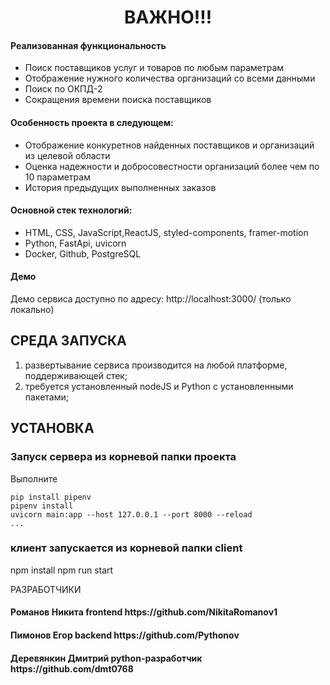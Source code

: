 <p align="center">
    <h1 align="center">ВАЖНО!!!</h1>
    </p>

<h4>Реализованная функциональность</h4>
<ul>
    <li>Поиск поставщиков услуг и товаров по любым параметрам</li>
    <li>Отображение нужного количества организаций со всеми данными</li>
    <li>Поиск по ОКПД-2</li>
	<li>Сокращения времени поиска поставщиков</li>
</ul> 
<h4>Особенность проекта в следующем:</h4>
<ul>
 <li>Отображение конкуретнов найденных поставщиков и организаций из целевой области</li>
 <li>Оценка надежности и добросовестности организаций более чем по 10 параметрам</li>
 <li>История предыдущих выполненных заказов</li>  
 </ul>
<h4>Основной стек технологий:</h4>
<ul>
	<li>HTML, CSS, JavaScript,ReactJS, styled-components, framer-motion</li>
	<li>Python, FastApi, uvicorn</li>
	<li>Docker, Github, PostgreSQL</li>
 </ul>
<h4>Демо</h4>
<p>Демо сервиса доступно по адресу: http://localhost:3000/ (только локально) </p>

## СРЕДА ЗАПУСКА

1. развертывание сервиса производится на любой платформе, поддерживающей стек;
2. требуется установленный nodeJS и Python с установленными пакетами;

## УСТАНОВКА

### Запуск сервера из корневой папки проекта

Выполните

```
pip install pipenv
pipenv install
uvicorn main:app --host 127.0.0.1 --port 8000 --reload
...
```

### клиент запускается из корневой папки client

npm install
npm run start

РАЗРАБОТЧИКИ

<h4>Романов Никита frontend https://github.com/NikitaRomanov1 </h4>
<h4>Пимонов Егор backend https://github.com/Pythonov </h4>
<h4>Деревянкин Дмитрий python-разработчик https://github.com/dmt0768 </h4>
